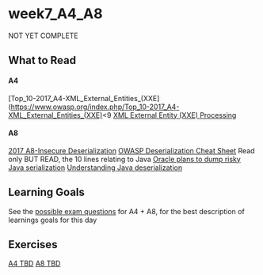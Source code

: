# week7_A4_A8
NOT YET COMPLETE

## What to Read

#### A4
[Top_10-2017_A4-XML_External_Entities_(XXE](https://www.owasp.org/index.php/Top_10-2017_A4-XML_External_Entities_(XXE)<9
[XML External Entity (XXE) Processing](https://www.owasp.org/index.php/XML_External_Entity_(XXE)_Processing)

#### A8
[2017 A8-Insecure Deserialization](https://www.owasp.org/index.php/Top_10-2017_A8-Insecure_Deserialization)
[OWASP Deserialization Cheat Sheet](https://www.owasp.org/index.php/Deserialization_Cheat_Sheet) Read only BUT READ, the 10 lines relating to Java
[Oracle plans to dump risky Java serialization](https://www.infoworld.com/article/3275924/java/oracle-plans-to-dump-risky-java-serialization.html)
[Understanding Java deserialization](https://nytrosecurity.com/2018/05/30/understanding-java-deserialization/)


## Learning Goals
See the [possible exam questions](https://docs.google.com/document/d/1NmH7nUBH7gUeRFMmRd9lciD6uQMIfkw3Om3DrKcjR0k/edit?usp=sharing) for A4 + A8, for the best description of learnings goals for this day

## Exercises
[A4 TBD](#)
[A8 TBD](#)


